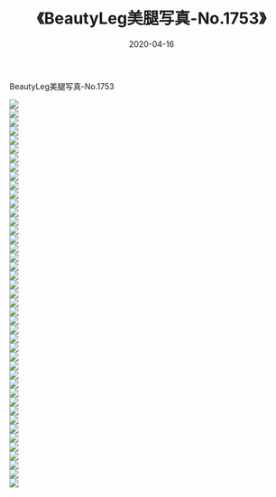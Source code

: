﻿---
layout: post
title:  《BeautyLeg美腿写真-No.1753》
date:   2020-04-16
img: http://img.660000.xyz/Sharelink/网络美图/2020/BeautyLeg美腿写真-No.1753/000.jpg
categories: [美女, 清纯, 唯美]
---

BeautyLeg美腿写真-No.1753

  ![](http://img.660000.xyz/Sharelink/网络美图/2020/BeautyLeg美腿写真-No.1753/001.jpg) <br> ![](http://img.660000.xyz/Sharelink/网络美图/2020/BeautyLeg美腿写真-No.1753/002.jpg) <br> ![](http://img.660000.xyz/Sharelink/网络美图/2020/BeautyLeg美腿写真-No.1753/003.jpg) <br> ![](http://img.660000.xyz/Sharelink/网络美图/2020/BeautyLeg美腿写真-No.1753/004.jpg) <br> ![](http://img.660000.xyz/Sharelink/网络美图/2020/BeautyLeg美腿写真-No.1753/005.jpg) <br> ![](http://img.660000.xyz/Sharelink/网络美图/2020/BeautyLeg美腿写真-No.1753/006.jpg) <br> ![](http://img.660000.xyz/Sharelink/网络美图/2020/BeautyLeg美腿写真-No.1753/007.jpg) <br> ![](http://img.660000.xyz/Sharelink/网络美图/2020/BeautyLeg美腿写真-No.1753/008.jpg) <br> ![](http://img.660000.xyz/Sharelink/网络美图/2020/BeautyLeg美腿写真-No.1753/009.jpg) <br> ![](http://img.660000.xyz/Sharelink/网络美图/2020/BeautyLeg美腿写真-No.1753/010.jpg) <br> ![](http://img.660000.xyz/Sharelink/网络美图/2020/BeautyLeg美腿写真-No.1753/011.jpg) <br> ![](http://img.660000.xyz/Sharelink/网络美图/2020/BeautyLeg美腿写真-No.1753/012.jpg) <br> ![](http://img.660000.xyz/Sharelink/网络美图/2020/BeautyLeg美腿写真-No.1753/013.jpg) <br> ![](http://img.660000.xyz/Sharelink/网络美图/2020/BeautyLeg美腿写真-No.1753/014.jpg) <br> ![](http://img.660000.xyz/Sharelink/网络美图/2020/BeautyLeg美腿写真-No.1753/015.jpg) <br> ![](http://img.660000.xyz/Sharelink/网络美图/2020/BeautyLeg美腿写真-No.1753/016.jpg) <br> ![](http://img.660000.xyz/Sharelink/网络美图/2020/BeautyLeg美腿写真-No.1753/017.jpg) <br> ![](http://img.660000.xyz/Sharelink/网络美图/2020/BeautyLeg美腿写真-No.1753/018.jpg) <br> ![](http://img.660000.xyz/Sharelink/网络美图/2020/BeautyLeg美腿写真-No.1753/019.jpg) <br> ![](http://img.660000.xyz/Sharelink/网络美图/2020/BeautyLeg美腿写真-No.1753/020.jpg) <br> ![](http://img.660000.xyz/Sharelink/网络美图/2020/BeautyLeg美腿写真-No.1753/021.jpg) <br> ![](http://img.660000.xyz/Sharelink/网络美图/2020/BeautyLeg美腿写真-No.1753/022.jpg) <br> ![](http://img.660000.xyz/Sharelink/网络美图/2020/BeautyLeg美腿写真-No.1753/023.jpg) <br> ![](http://img.660000.xyz/Sharelink/网络美图/2020/BeautyLeg美腿写真-No.1753/024.jpg) <br> ![](http://img.660000.xyz/Sharelink/网络美图/2020/BeautyLeg美腿写真-No.1753/025.jpg) <br> ![](http://img.660000.xyz/Sharelink/网络美图/2020/BeautyLeg美腿写真-No.1753/026.jpg) <br> ![](http://img.660000.xyz/Sharelink/网络美图/2020/BeautyLeg美腿写真-No.1753/027.jpg) <br> ![](http://img.660000.xyz/Sharelink/网络美图/2020/BeautyLeg美腿写真-No.1753/028.jpg) <br> ![](http://img.660000.xyz/Sharelink/网络美图/2020/BeautyLeg美腿写真-No.1753/029.jpg) <br> ![](http://img.660000.xyz/Sharelink/网络美图/2020/BeautyLeg美腿写真-No.1753/030.jpg) <br> ![](http://img.660000.xyz/Sharelink/网络美图/2020/BeautyLeg美腿写真-No.1753/031.jpg) <br> ![](http://img.660000.xyz/Sharelink/网络美图/2020/BeautyLeg美腿写真-No.1753/032.jpg) <br> ![](http://img.660000.xyz/Sharelink/网络美图/2020/BeautyLeg美腿写真-No.1753/033.jpg) <br> ![](http://img.660000.xyz/Sharelink/网络美图/2020/BeautyLeg美腿写真-No.1753/034.jpg) <br> ![](http://img.660000.xyz/Sharelink/网络美图/2020/BeautyLeg美腿写真-No.1753/035.jpg) <br> ![](http://img.660000.xyz/Sharelink/网络美图/2020/BeautyLeg美腿写真-No.1753/036.jpg) <br> ![](http://img.660000.xyz/Sharelink/网络美图/2020/BeautyLeg美腿写真-No.1753/037.jpg) <br> ![](http://img.660000.xyz/Sharelink/网络美图/2020/BeautyLeg美腿写真-No.1753/038.jpg) <br> ![](http://img.660000.xyz/Sharelink/网络美图/2020/BeautyLeg美腿写真-No.1753/039.jpg) <br> ![](http://img.660000.xyz/Sharelink/网络美图/2020/BeautyLeg美腿写真-No.1753/040.jpg) <br> ![](http://img.660000.xyz/Sharelink/网络美图/2020/BeautyLeg美腿写真-No.1753/041.jpg) <br> ![](http://img.660000.xyz/Sharelink/网络美图/2020/BeautyLeg美腿写真-No.1753/042.jpg) <br> ![](http://img.660000.xyz/Sharelink/网络美图/2020/BeautyLeg美腿写真-No.1753/043.jpg) <br>